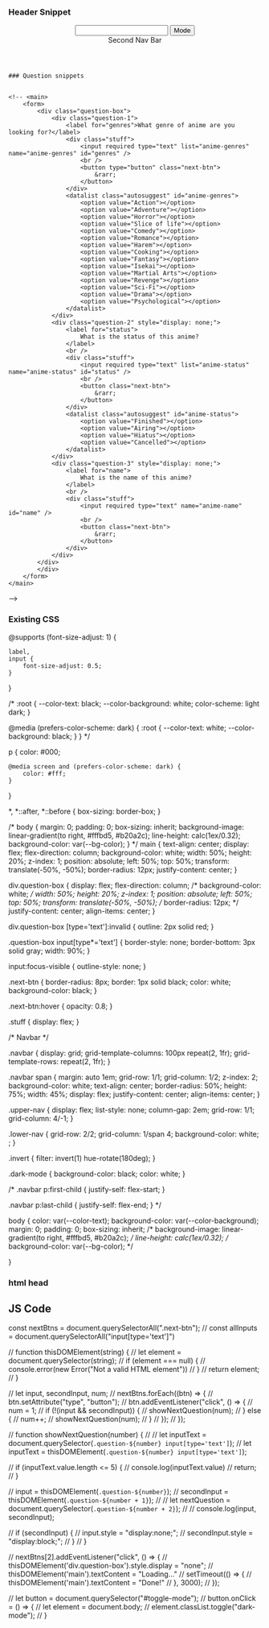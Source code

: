 ### Header Snippet

<header>
        <!-- <h1>This is the header for the site</h1> -->
        <nav class="navbar">
            <span>
                <i class="fa-solid fa-lemon"></i>
            </span>
            <div class="upper-nav">
                <input type="search" name="anime" id="anime" />
                <button id="toggle-mode">
                    Mode
                </button>
            </div>
            <div class="lower-nav">
                Second Nav Bar
            </div>
        </nav>
    </header>

    ### Question snippets

    
    <!-- <main>
        <form>
            <div class="question-box">
                <div class="question-1">
                    <label for="genres">What genre of anime are you looking for?</label>
                    <div class="stuff">
                        <input required type="text" list="anime-genres" name="anime-genres" id="genres" />
                        <br />
                        <button type="button" class="next-btn">
                            &rarr;
                        </button>
                    </div>
                    <datalist class="autosuggest" id="anime-genres">
                        <option value="Action"></option>
                        <option value="Adventure"></option>
                        <option value="Horror"></option>
                        <option value="Slice of life"></option>
                        <option value="Comedy"></option>
                        <option value="Romance"></option>
                        <option value="Harem"></option>
                        <option value="Cooking"></option>
                        <option value="Fantasy"></option>
                        <option value="Isekai"></option>
                        <option value="Martial Arts"></option>
                        <option value="Revenge"></option>
                        <option value="Sci-Fi"></option>
                        <option value="Drama"></option>
                        <option value="Psychological"></option>
                    </datalist>
                </div>
                <div class="question-2" style="display: none;">
                    <label for="status">
                        What is the status of this anime?
                    </label>
                    <br />
                    <div class="stuff">
                        <input required type="text" list="anime-status" name="anime-status" id="status" />
                        <br />
                        <button class="next-btn">
                            &rarr;
                        </button>
                    </div>
                    <datalist class="autosuggest" id="anime-status">
                        <option value="Finished"></option>
                        <option value="Airing"></option>
                        <option value="Hiatus"></option>
                        <option value="Cancelled"></option>
                    </datalist>
                </div>
                <div class="question-3" style="display: none;">
                    <label for="name">
                        What is the name of this anime?
                    </label>
                    <br />
                    <div class="stuff">
                        <input required type="text" name="anime-name" id="name" />
                        <br />
                        <button class="next-btn">
                            &rarr;
                        </button>
                    </div>
                </div>
            </div>
            </div>
        </form>
    </main> 
-->

### Existing CSS

@supports (font-size-adjust: 1) {

    label,
    input {
        font-size-adjust: 0.5;
    }
}

/* :root {
    --color-text: black;
    --color-background: white;
    color-scheme: light dark;
}

@media (prefers-color-scheme: dark) {
    :root {
        --color-text: white;
        --color-background: black;
    }
} */



p {
    color: #000;

    @media screen and (prefers-color-scheme: dark) {
        color: #fff;
    }
}

*,
*::after,
*::before {
    box-sizing: border-box;
}


/* body {
    margin: 0;
    padding: 0;
    box-sizing: inherit;
    background-image: linear-gradient(to right, #fffbd5, #b20a2c); 
line-height: calc(1ex/0.32);
background-color: var(--bg-color);
}
*/
main {
    text-align: center;
    display: flex;
    flex-direction: column;
    background-color: white;
    width: 50%;
    height: 20%;
    z-index: 1;
    position: absolute;
    left: 50%;
    top: 50%;
    transform: translate(-50%, -50%);
    border-radius: 12px;
    justify-content: center;
}


div.question-box {
    display: flex;
    flex-direction: column;
    /* background-color: white; */
    width: 50%;
    height: 20%;
    z-index: 1;
    position: absolute;
    left: 50%;
    top: 50%;
    transform: translate(-50%, -50%);
    /* border-radius: 12px; */
    justify-content: center;
    align-items: center;
}

div.question-box [type='text']:invalid {
    outline: 2px solid red;
}

.question-box input[type*='text'] {
    border-style: none;
    border-bottom: 3px solid gray;
    width: 90%;
}

input:focus-visible {
    outline-style: none;
}


.next-btn {
    border-radius: 8px;
    border: 1px solid black;
    color: white;
    background-color: black;
}

.next-btn:hover {
    opacity: 0.8;
}

.stuff {
    display: flex;
}

/* Navbar */

.navbar {
    display: grid;
    grid-template-columns: 100px repeat(2, 1fr);
    grid-template-rows: repeat(2, 1fr);
}

.navbar span {
    margin: auto 1em;
    grid-row: 1/1;
    grid-column: 1/2;
    z-index: 2;
    background-color: white;
    text-align: center;
    border-radius: 50%;
    height: 75%;
    width: 45%;
    display: flex;
    justify-content: center;
    align-items: center;
}

.upper-nav {
    display: flex;
    list-style: none;
    column-gap: 2em;
    grid-row: 1/1;
    grid-column: 4/-1;
}

.lower-nav {
    grid-row: 2/2;
    grid-column: 1/span 4;
    background-color: white;
    ;
}

.invert {
    filter: invert(1) hue-rotate(180deg);
}

.dark-mode {
    background-color: black;
    color: white;
}

/* 
.navbar p:first-child {
    justify-self: flex-start;
}

.navbar p:last-child {
    justify-self: flex-end;
} */


body {
    color: var(--color-text);
    background-color: var(--color-background);
    margin: 0;
    padding: 0;
    box-sizing: inherit;
    /* background-image: linear-gradient(to right, #fffbd5, #b20a2c); */
    line-height: calc(1ex/0.32);
    /* background-color: var(--bg-color); */

}

### html head 
<!-- <head>
    <meta charset="UTF-8">
    <meta name="color-scheme" content="dark light" />
    <meta http-equiv="X-UA-Compatible" content="IE=edge">
    <meta name="viewport" content="width=device-width, initial-scale=1.0">
    <title>Anime Project</title>
    <link rel="stylesheet" href="./style.css" />
    <script src="./app.js" defer></script>
    <script src="https://kit.fontawesome.com/156ba70308.js" crossorigin="anonymous"></script>
</head> -->

## JS Code

const nextBtns = document.querySelectorAll(".next-btn");
// const allInputs = document.querySelectorAll("input[type='text']")

// function thisDOMElement(string) {
//     let element = document.querySelector(string);
//     if (element === null) {
//         console.error(new Error("Not a valid HTML element"))
//     }
//     return element;
// }

// let input, secondInput, num;
// nextBtns.forEach((btn) => {
//     btn.setAttribute("type", "button");
//     btn.addEventListener("click", () => {
//         num = 1;
//         if (!(input && secondInput)) {
//             showNextQuestion(num);
//         } else {
//             num++;
//             showNextQuestion(num);
//         }
//     });
// });


// function showNextQuestion(number) {
//     // let inputText = document.querySelector(`.question-${number} input[type='text']`);
//     let inputText = thisDOMElement(`.question-${number} input[type='text']`);

//     if (inputText.value.length <= 5) {
//         console.log(inputText.value)
//         return;
//     }

//     input = thisDOMElement(`.question-${number}`);
//     secondInput = thisDOMElement(`.question-${number + 1}`);
//     // let nextQuestion = document.querySelector(`.question-${number + 2}`);
//     // console.log(input, secondInput);

//     if (secondInput) {
//         input.style = "display:none;";
//         secondInput.style = "display:block;";
//     }
// }

// nextBtns[2].addEventListener("click", () => {
//     thisDOMElement('div.question-box').style.display = "none";
//     thisDOMElement('main').textContent = "Loading..."
//     setTimeout(() => {
//         thisDOMElement('main').textContent = "Done!"
//     }, 3000);
// });


// let button = document.querySelector("#toggle-mode");
// button.onClick = () => {
//     let element = document.body;
//     element.classList.toggle("dark-mode");
// }